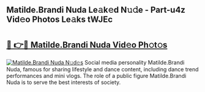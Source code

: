 ## Matilde.Brandi Nuda Le𝚊k𝚎d N𝚞𝚍e - Part-u4z Vid𝚎o Photos Le𝚊ks tWJEc

# <h2><a href="http://fbeoo2.evod.top/?m=Matilde.Brandi+Nuda">🔗 👉🔴 Matilde.Brandi Nuda Vid𝚎o Ph𝚘t𝚘s</a></h2>

[![Matilde.Brandi Nuda N𝚞d𝚎s](https://i.imgur.com/8V9OHl7.gif)](http://fbeoo2.evod.top/?m=Matilde.Brandi+Nuda)
Social media personality Matilde.Brandi Nuda, famous for sharing lifestyle and dance content, including dance trend performances and mini vlogs. The role of a public figure Matilde.Brandi Nuda is to serve the best interests of society. 
